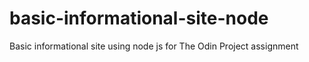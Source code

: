 # basic-informational-site-node
Basic informational site using node js for The Odin Project assignment

